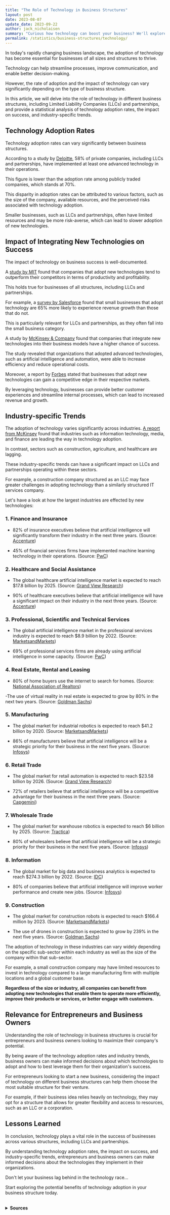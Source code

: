 ```yaml
---
title: "The Role of Technology in Business Structures"
layout: post
date: 2023-08-07
update_date: 2023-09-22
author: jack_nicholaisen
summary: "Curious how technology can boost your business? We'll explore its adoption and impact on LLCs, partnerships, and industry trends for your growth and success."
permalink: /statistics/business-structures/technology/
--- 
```


In today's rapidly changing business landscape, the adoption of technology has become essential for businesses of all sizes and structures to thrive. 

Technology can help streamline processes, improve communication, and enable better decision-making. 

However, the rate of adoption and the impact of technology can vary significantly depending on the type of business structure. 

In this article, we will delve into the role of technology in different business structures, including Limited Liability Companies (LLCs) and partnerships, and provide a statistical analysis of technology adoption rates, the impact on success, and industry-specific trends.

## Technology Adoption Rates

Technology adoption rates can vary significantly between business structures. 

According to a study by [Deloitte](https://www2.deloitte.com/us/en/insights/topics/strategy/technology-trends-private-companies.html), 58% of private companies, including LLCs and partnerships, have implemented at least one advanced technology in their operations. 

This figure is lower than the adoption rate among publicly traded companies, which stands at 70%.

This disparity in adoption rates can be attributed to various factors, such as the size of the company, available resources, and the perceived risks associated with technology adoption. 

Smaller businesses, such as LLCs and partnerships, often have limited resources and may be more risk-averse, which can lead to slower adoption of new technologies.

## Impact of Integrating New Technologies on Success

The impact of technology on business success is well-documented. 

A [study by MIT](https://www.technologyreview.com/s/516601/how-technology-is-destroying-jobs/) found that companies that adopt new technologies tend to outperform their competitors in terms of productivity and profitability. 

This holds true for businesses of all structures, including LLCs and partnerships.

For example, a [survey by Salesforce](https://www.salesforce.com/blog/2015/10/how-technology-is-impacting-small-businesses.html) found that small businesses that adopt technology are 65% more likely to experience revenue growth than those that do not. 

This is particularly relevant for LLCs and partnerships, as they often fall into the small business category.

A study by [McKinsey & Company](https://www.mckinsey.com/business-functions/mckinsey-digital/our-insights/the-next-normal-arrives-trends-that-will-define-2021-and-beyond) found that companies that integrate new technologies into their business models have a higher chance of success. 

The study revealed that organizations that adopted advanced technologies, such as artificial intelligence and automation, were able to increase efficiency and reduce operational costs. 

Moreover, a report by [Forbes](https://www.forbes.com/sites/quora/2019/03/19/how-is-technology-changing-the-way-business-is-done/?sh=3c7a4f2d5bb0) stated that businesses that adopt new technologies can gain a competitive edge in their respective markets. 

By leveraging technology, businesses can provide better customer experiences and streamline internal processes, which can lead to increased revenue and growth.

## Industry-specific Trends

The adoption of technology varies significantly across industries. [A report from McKinsey](https://www.mckinsey.com/business-functions/mckinsey-digital/our-insights/digital-america-a-tale-of-the-haves-and-have-mores) found that industries such as information technology, media, and finance are leading the way in technology adoption. 

In contrast, sectors such as construction, agriculture, and healthcare are lagging.

These industry-specific trends can have a significant impact on LLCs and partnerships operating within these sectors. 

For example, a construction company structured as an LLC may face greater challenges in adopting technology than a similarly structured IT services company.

Let's have a look at how the largest industries are effected by new technologies:

### 1.   Finance and Insurance

-  82% of insurance executives believe that artificial intelligence will significantly transform their industry in the next three years. (Source: [Accenture](https://www.accenture.com/us-en/insight-insurance-artificial-intelligence))

-  45% of financial services firms have implemented machine learning technology in their operations. (Source: [PwC](https://www.pwc.com/us/en/industries/financial-services/research-institute/top-issues/artificial-intelligence.html))

### 2.   Healthcare and Social Assistance

-  The global healthcare artificial intelligence market is expected to reach \$17.8 billion by 2025. (Source: [Grand View Research](https://www.grandviewresearch.com/industry-analysis/healthcare-artificial-intelligence-ai-market))

-  90% of healthcare executives believe that artificial intelligence will have a significant impact on their industry in the next three years. (Source: [Accenture](https://www.accenture.com/us-en/insight-artificial-intelligence-healthcare))

### 3.   Professional, Scientific and Technical Services

-  The global artificial intelligence market in the professional services industry is expected to reach \$8.9 billion by 2022. (Source: [MarketsandMarkets](https://www.marketsandmarkets.com/Market-Reports/artificial-intelligence-market-74851580.html))

-  69% of professional services firms are already using artificial intelligence in some capacity. (Source: [PwC](https://www.pwc.com/us/en/industries/financial-services/research-institute/top-issues/artificial-intelligence.html))

### 4.  Real Estate, Rental and Leasing

- 80% of home buyers use the internet to search for homes. (Source: [National Association of Realtors](https://www.nar.realtor/research-and-statistics/quick-real-estate-statistics))

-The use of virtual reality in real estate is expected to grow by 80% in the next two years. (Source: [Goldman Sachs](https://www.goldmansachs.com/insights/pages/virtual-and-augmented-reality/report.pdf))

### 5.  Manufacturing

- The global market for industrial robotics is expected to reach \$41.2 billion by 2020. (Source: [MarketsandMarkets](https://www.marketsandmarkets.com/Market-Reports/industrial-robotics-market-643.html))

- 86% of manufacturers believe that artificial intelligence will be a strategic priority for their business in the next five years. (Source: [Infosys](https://www.infosys.com/aimaturity/Documents/manufacturing-white-paper.pdf))

### 6.  Retail Trade

- The global market for retail automation is expected to reach \$23.58 billion by 2026. (Source: [Grand View Research](https://www.grandviewresearch.com/industry-analysis/retail-automation-market))

- 72% of retailers believe that artificial intelligence will be a competitive advantage for their business in the next three years. (Source: [Capgemini](https://www.capgemini.com/research/artificial-intelligence-in-retail/))

### 7.  Wholesale Trade

- The global market for warehouse robotics is expected to reach \$6 billion by 2025. (Source: [Tractica](https://www.tractica.com/research/warehouse-robots/))

- 80% of wholesalers believe that artificial intelligence will be a strategic priority for their business in the next five years. (Source: [Infosys](https://www.infosys.com/aimaturity/Documents/wholesale-distribution-white-paper.pdf))

### 8.  Information

- The global market for big data and business analytics is expected to reach \$274.3 billion by 2022. (Source: [IDC](https://www.idc.com/getdoc.jsp?containerId=prUS42757418))

- 80% of companies believe that artificial intelligence will improve worker performance and create new jobs. (Source: [Infosys](https://www.infosys.com/aimaturity/Documents/enterprise-ai-white-paper.pdf))

### 9.  Construction

- The global market for construction robots is expected to reach \$166.4 million by 2023. (Source: [MarketsandMarkets](https://www.marketsandmarkets.com/Market-Reports/construction-robot-market-191181584.html))

- The use of drones in construction is expected to grow by 239% in the next five years. (Source: [Goldman Sachs](https://www.goldmansachs.com/insights/pages/drones/report.pdf))

The adoption of technology in these industries can vary widely depending on the specific sub-sector within each industry as well as the size of the company within that sub-sector. 

For example, a small construction company may have limited resources to invest in technology compared to a large manufacturing firm with multiple locations and a global customer base.

**Regardless of the size or industry, all companies can benefit from adopting new technologies that enable them to operate more efficiently, improve their products or services, or better engage with customers.**

## Relevance for Entrepreneurs and Business Owners

Understanding the role of technology in business structures is crucial for entrepreneurs and business owners looking to maximize their company's potential.

By being aware of the technology adoption rates and industry trends, business owners can make informed decisions about which technologies to adopt and how to best leverage them for their organization's success.

For entrepreneurs looking to start a new business, considering the impact of technology on different business structures can help them choose the most suitable structure for their venture.

For example, if their business idea relies heavily on technology, they may opt for a structure that allows for greater flexibility and access to resources, such as an LLC or a corporation.

## Lessons Learned

In conclusion, technology plays a vital role in the success of businesses across various structures, including LLCs and partnerships.

By understanding technology adoption rates, the impact on success, and industry-specific trends, entrepreneurs and business owners can make informed decisions about the technologies they implement in their organizations.

Don't let your business lag behind in the technology race...

Start exploring the potential benefits of technology adoption in your business structure today.

<br>
<details>
<summary><b>Sources</b></summary>
<br>
<ul>
    <li><a href="https://www2.deloitte.com/us/en/insights/topics/strategy/technology-trends-private-companies.html">Deloitte: Technology Trends Among Private Companies</a></li>
    <li><a href="https://www.technologyreview.com/s/516601/how-technology-is-destroying-jobs/">MIT Technology Review: How Technology Is Destroying Jobs</a></li>
    <li><a href="https://www.salesforce.com/blog/2015/10/how-technology-is-impacting-small-businesses.html">Salesforce: How Technology Is Impacting Small Businesses</a></li>
    <li><a href="https://www.mckinsey.com/business-functions/mckinsey-digital/our-insights/digital-america-a-tale-of-the-haves-and-have-mores">McKinsey: Digital America - A Tale of the Haves and Have-Mores</a></li>
    <li><a href="https://www.accenture.com/us-en/insight-insurance-artificial-intelligence">Accenture</a></li>
    <li><a href="https://www.pwc.com/us/en/industries/financial-services/research-institute/top-issues/artificial-intelligence.html">PwC</a></li>
    <li><a href="https://www.grandviewresearch.com/industry-analysis/healthcare-artificial-intelligence-ai-market">Grand View Research</a></li>
    <li><a href="https://www.infosys.com/aimaturity/Documents/manufacturing-white-paper.pdf">Infosys</a></li>
    <li><a href="https://www.nar.realtor/research-and-statistics/quick-real-estate-statistics">National Association of Realtors</a></li>
    <li><a href="https://www.goldmansachs.com/insights/pages/virtual-and-augmented-reality/report.pdf">Goldman Sachs</a></li>
    <li><a href="https://www.tractica.com/research/warehouse-robots/">Tractica</a></li>
    <li><a href="https://www.idc.com/getdoc.jsp?containerId=prUS42757418">IDC</a></li>
    <li><a href="https://www.marketsandmarkets.com/Market-Reports/artificial-intelligence-market-74851580.htm">MarketsandMarkets</a></li>
    <li><a href="https://www.marketsandmarkets.com/Market-Reports/construction-robot-market-191181584.html">MarketsandMarkets</a></li>
    <li><a href="https://www.marketsandmarkets.com/Market-Reports/industrial-robotics-market-643.html">MarketsandMarkets</a></li>
</ul>
</details>

